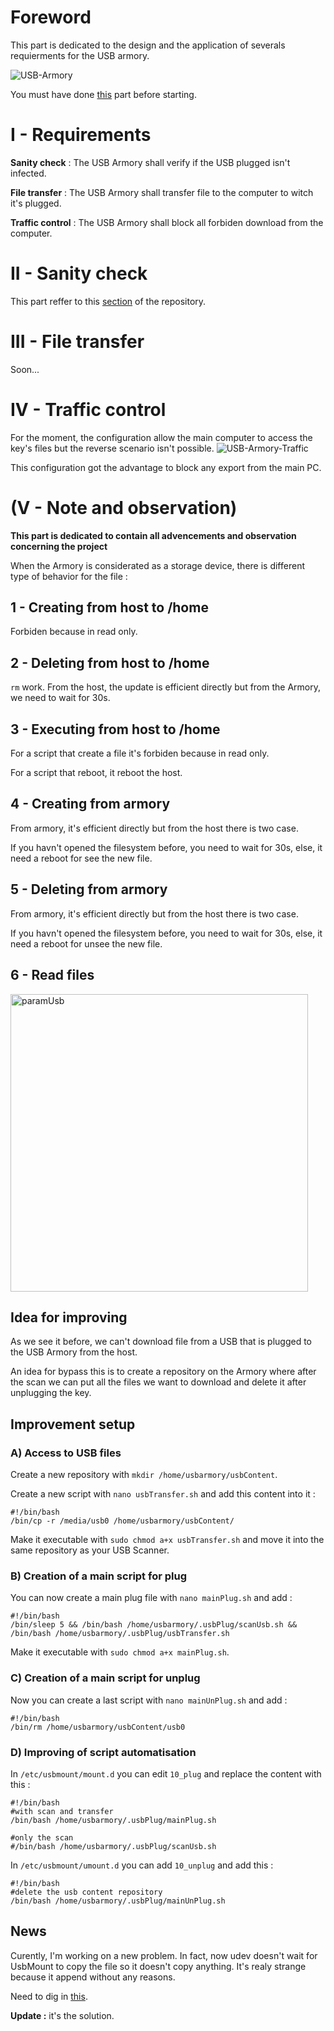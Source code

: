 # Foreword
This part is dedicated to the design and the application of severals requierments for the USB armory.

![USB-Armory](https://user-images.githubusercontent.com/115619908/215988459-6f9821be-21ea-47f6-9442-b856f0a5ce15.png)

You must have done [this](https://github.com/P4ti3nn3/USB-Armory-Setup) part before starting.

# I - Requirements
**Sanity check** : The USB Armory shall verify if the USB plugged isn't infected.

**File transfer** : The USB Armory shall transfer file to the computer to witch it's plugged.

**Traffic control** : The USB Armory shall block all forbiden download from the computer.

# II - Sanity check
This part reffer to this [section](https://github.com/P4ti3nn3/USB-Armory-Setup/tree/main/Secured-USB/1-ClamAV) of the repository.

# III - File transfer
Soon...

# IV - Traffic control
For the moment, the configuration allow the main computer to access the key's files but the reverse scenario isn't possible.
![USB-Armory-Traffic](https://user-images.githubusercontent.com/115619908/216015933-190c2bb5-0e16-41ce-8a9f-a4c842d50042.png)

This configuration got the advantage to block any export from the main PC.

# (V - Note and observation)
**This part is dedicated to contain all advencements and observation concerning the project**

When the Armory is considerated as a storage device, there is different type of behavior for the file :

## 1 - Creating from host to /home
Forbiden because in read only.

## 2 - Deleting from host to /home
`rm` work. From the host, the update is efficient directly but from the Armory, we need to wait for 30s.

## 3 - Executing from host to /home
For a script that create a file it's forbiden because in read only.

For a script that reboot, it reboot the host.

## 4 - Creating from armory
From armory, it's efficient directly but from the host there is two case. 

If you havn't opened the filesystem before, you need to wait for 30s, else, it need a reboot for see the new file. 

## 5 - Deleting from armory
From armory, it's efficient directly but from the host there is two case. 

If you havn't opened the filesystem before, you need to wait for 30s, else, it need a reboot for unsee the new file. 

## 6 - Read files

<img width="476" alt="paramUsb" src="https://user-images.githubusercontent.com/115619908/220124169-2ff3a3f9-bc5e-4472-940e-bb42c7a872b1.png">

## Idea for improving
As we see it before, we can't download file from a USB that is plugged to the USB Armory from the host.

An idea for bypass this is to create a repository on the Armory where after the scan we can put all the files we want to download and delete it after unplugging the key.

## Improvement setup
### A) Access to USB files
Create a new repository with `mkdir /home/usbarmory/usbContent`.

Create a new script with `nano usbTransfer.sh` and add this content into it :

    #!/bin/bash
    /bin/cp -r /media/usb0 /home/usbarmory/usbContent/
    
Make it executable with `sudo chmod a+x usbTransfer.sh` and move it into the same repository as your USB Scanner.

### B) Creation of a main script for plug
You can now create a main plug file with `nano mainPlug.sh` and add :

    #!/bin/bash
    /bin/sleep 5 && /bin/bash /home/usbarmory/.usbPlug/scanUsb.sh && /bin/bash /home/usbarmory/.usbPlug/usbTransfer.sh
    
Make it executable with `sudo chmod a+x mainPlug.sh`.

### C) Creation of a main script for unplug
Now you can create a last script with `nano mainUnPlug.sh` and add :

    #!/bin/bash
    /bin/rm /home/usbarmory/usbContent/usb0
    
### D) Improving of script automatisation
In `/etc/usbmount/mount.d` you can edit `10_plug` and replace the content with this :

    #!/bin/bash
    #with scan and transfer
    /bin/bash /home/usbarmory/.usbPlug/mainPlug.sh
    
    #only the scan
    #/bin/bash /home/usbarmory/.usbPlug/scanUsb.sh
    
In `/etc/usbmount/umount.d` you can add `10_unplug` and add this :

    #!/bin/bash
    #delete the usb content repository
    /bin/bash /home/usbarmory/.usbPlug/mainUnPlug.sh
        
## News
Curently, I'm working on a new problem. In fact, now udev doesn't wait for UsbMount to copy the file so it doesn't copy anything. It's realy strange because it append without any reasons.

Need to dig in [this](https://askubuntu.com/questions/673650/copying-a-file-from-a-usb-storage-if-it-exist-with-udev-rules).

**Update :** it's the solution.

